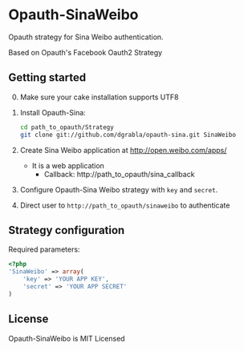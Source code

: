 Opauth-SinaWeibo
=============
Opauth strategy for Sina Weibo authentication.

Based on Opauth's Facebook Oauth2 Strategy

Getting started
----------------
0. Make sure your cake installation supports UTF8

1. Install Opauth-Sina:
   ```bash
   cd path_to_opauth/Strategy
   git clone git://github.com/dgrabla/opauth-sina.git SinaWeibo
   ```
2. Create Sina Weibo application at http://open.weibo.com/apps/
   - It is a web application
	 - Callback: http://path_to_opauth/sina_callback

3. Configure Opauth-Sina Weibo strategy with `key` and `secret`.

4. Direct user to `http://path_to_opauth/sinaweibo` to authenticate

Strategy configuration
----------------------

Required parameters:

```php
<?php
'SinaWeibo' => array(
	'key' => 'YOUR APP KEY',
	'secret' => 'YOUR APP SECRET'
)
```

License
---------
Opauth-SinaWeibo is MIT Licensed  
